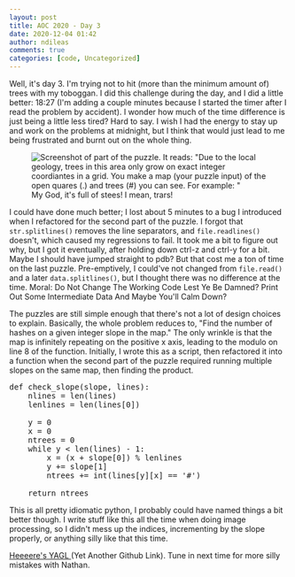 ```yaml
---
layout: post
title: AOC 2020 - Day 3
date: 2020-12-04 01:42
author: ndileas
comments: true
categories: [code, Uncategorized]
---
```


<p>Well, it's day 3. I'm trying not to hit (more than the minimum amount of) trees with my toboggan. I did this challenge during the day, and I did a little better: 18:27 (I'm adding a couple minutes because I started the timer after I read the problem by accident). I wonder how much of the time difference is just being a little less tired? Hard to say. I wish I had the energy to stay up and work on the problems at midnight, but I think that would just lead to me being frustrated and burnt out on the whole thing.</p>



<figure class="wp-block-image size-large"><img src="https://natedileas.files.wordpress.com/2020/12/day3_pithy_screenshot.png?w=1024" alt="Screenshot of part of the puzzle. It reads: &quot;Due to the local geology, trees in this area only grow on exact integer coordiantes in a grid. You make a map (your puzzle input) of the open quares (.) and trees (#) you can see. For example: &quot;" class="wp-image-102" /><figcaption>My God, it's full of stees! I mean, trars!</figcaption></figure>



<p>I could have done much better; I lost about 5 minutes to a bug I introduced when I refactored for the second part of the puzzle. I forgot that <code>str.splitlines()</code> removes the line separators, and <code>file.readlines()</code> doesn't, which caused my regressions to fail. It took me a bit to figure out why, but I got it eventually, after holding down ctrl-z and ctrl-y for a bit. Maybe I should have jumped straight to pdb? But that cost me a ton of time on the last puzzle. Pre-emptively, I could've not changed from <code>file.read()</code> and a later <code>data.splitlines()</code>, but I thought there was no difference at the time. Moral: Do Not Change The Working Code Lest Ye Be Damned? Print Out Some Intermediate Data And Maybe You'll Calm Down?</p>



<p>The puzzles are still simple enough that there's not a lot of design choices to explain. Basically, the whole problem reduces to, "Find the number of hashes on a given integer slope in the map." The only wrinkle is that the map is infinitely repeating on the positive x axis, leading to the modulo on line 8 of the function. Initially, I wrote this as a script, then refactored it into a function when the second part of the puzzle required running multiple slopes on the same map, then finding the product.</p>



<pre class="wp-block-syntaxhighlighter-code">def check_slope(slope, lines):
    nlines = len(lines)
    lenlines = len(lines[0])

    y = 0
    x = 0
    ntrees = 0
    while y &lt; len(lines) - 1:
        x = (x + slope[0]) % lenlines
        y += slope[1]
        ntrees += int(lines[y][x] == '#')

    return ntrees</pre>



<p>This is all pretty idiomatic python, I probably could have named things a bit better though. I write stuff like this all the time when doing image processing, so I didn't mess up the indices, incrementing by the slope properly, or anything silly like that this time.</p>



<p><a href="https://github.com/natedileas/advent-of-code/blob/main/2020/day3.py">Heeeere's YAGL </a>(Yet Another Github Link). Tune in next time for more silly mistakes with Nathan.</p>

